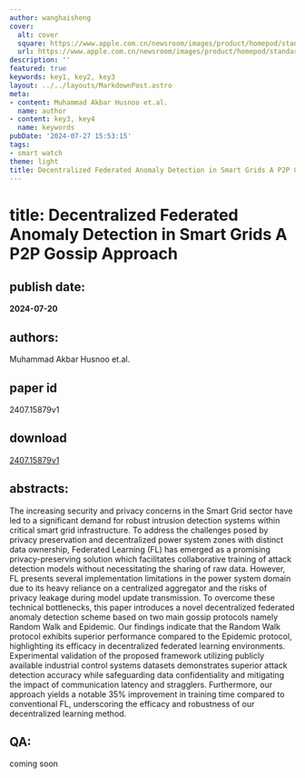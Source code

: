 ```yaml
---
author: wanghaisheng
cover:
  alt: cover
  square: https://www.apple.com.cn/newsroom/images/product/homepod/standard/Apple-HomePod-hero-230118_big.jpg.large_2x.jpg
  url: https://www.apple.com.cn/newsroom/images/product/homepod/standard/Apple-HomePod-hero-230118_big.jpg.large_2x.jpg
description: ''
featured: true
keywords: key1, key2, key3
layout: ../../layouts/MarkdownPost.astro
meta:
- content: Muhammad Akbar Husnoo et.al.
  name: author
- content: key3, key4
  name: keywords
pubDate: '2024-07-27 15:53:15'
tags:
- smart watch
theme: light
title: Decentralized Federated Anomaly Detection in Smart Grids A P2P Gossip Approach
---
```


# title: Decentralized Federated Anomaly Detection in Smart Grids A P2P Gossip Approach 
## publish date: 
**2024-07-20** 
## authors: 
  Muhammad Akbar Husnoo et.al. 
## paper id
2407.15879v1
## download
[2407.15879v1](http://arxiv.org/abs/2407.15879v1)
## abstracts:
The increasing security and privacy concerns in the Smart Grid sector have led to a significant demand for robust intrusion detection systems within critical smart grid infrastructure. To address the challenges posed by privacy preservation and decentralized power system zones with distinct data ownership, Federated Learning (FL) has emerged as a promising privacy-preserving solution which facilitates collaborative training of attack detection models without necessitating the sharing of raw data. However, FL presents several implementation limitations in the power system domain due to its heavy reliance on a centralized aggregator and the risks of privacy leakage during model update transmission. To overcome these technical bottlenecks, this paper introduces a novel decentralized federated anomaly detection scheme based on two main gossip protocols namely Random Walk and Epidemic. Our findings indicate that the Random Walk protocol exhibits superior performance compared to the Epidemic protocol, highlighting its efficacy in decentralized federated learning environments. Experimental validation of the proposed framework utilizing publicly available industrial control systems datasets demonstrates superior attack detection accuracy while safeguarding data confidentiality and mitigating the impact of communication latency and stragglers. Furthermore, our approach yields a notable 35% improvement in training time compared to conventional FL, underscoring the efficacy and robustness of our decentralized learning method.
## QA:
coming soon
